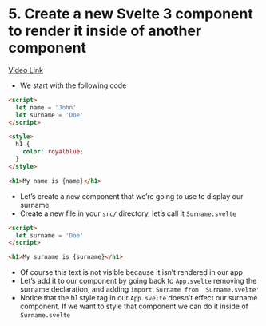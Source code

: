# 5. Create a new Svelte 3 component to render it inside of another component

[Video Link](https://egghead.io/lessons/svelte-create-a-new-svelte-3-component-to-render-it-inside-of-another-component?pl=getting-started-with-svelte-3-05a8541a)

- We start with the following code

```html
<script>
  let name = 'John'
  let surname = 'Doe'
</script>

<style>
  h1 {
    color: royalblue;
  }
</style>

<h1>My name is {name}</h1>
```

- Let&rsquo;s create a new component that we&rsquo;re going to use to display our surname
- Create a new file in your `src/` directory, let&rsquo;s call it `Surname.svelte`

```html
<script>
  let surname = 'Doe'
</script>

<h1>My surname is {surname}</h1>
```

- Of course this text is not visible because it isn&rsquo;t rendered in our app
- Let&rsquo;s add it to our component by going back to `App.svelte` removing the surname declaration, and adding `import Surname from 'Surname.svelte'`
- Notice that the h1 style tag in our `App.svelte` doesn&rsquo;t effect our surname component. If we want to style that component we can do it inside of `Surname.svelte`
